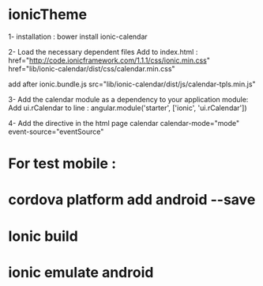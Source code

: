 # ionicTheme

1- installation : bower install ionic-calendar

2- Load the necessary dependent files Add to index.html :
href="http://code.ionicframework.com/1.1.1/css/ionic.min.css"
href="lib/ionic-calendar/dist/css/calendar.min.css"

add after  ionic.bundle.js 
src="lib/ionic-calendar/dist/js/calendar-tpls.min.js"

3- Add the calendar module as a dependency to your application module: Add ui.rCalendar to line : 
angular.module('starter', ['ionic', 'ui.rCalendar'])

4- Add the directive in the html page
calendar calendar-mode="mode" event-source="eventSource"


# For test mobile : 
# cordova platform add android --save
# Ionic build

# ionic emulate android
